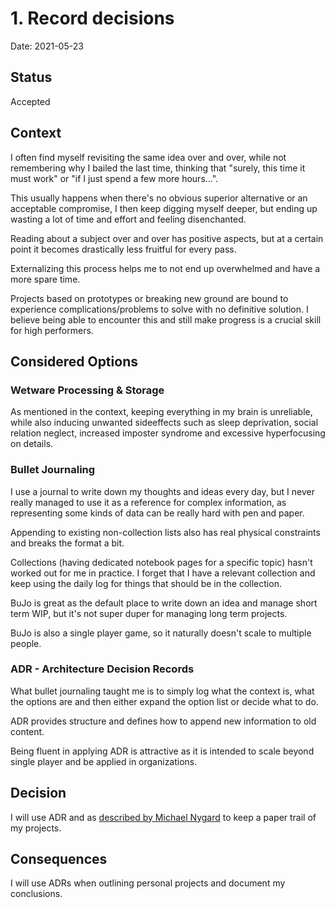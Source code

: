 # 1. Record decisions

Date: 2021-05-23

## Status

Accepted

## Context

I often find myself revisiting the same idea over and over, while not remembering why I bailed the last time, thinking that "surely, this time it must work" or "if I just spend a few more hours...".

This usually happens when there's no obvious superior alternative or an acceptable compromise, I then keep digging myself deeper, but ending up wasting a lot of time and effort and feeling disenchanted.

Reading about a subject over and over has positive aspects, but at a certain point it becomes drastically less fruitful for every pass.

Externalizing this process helps me to not end up overwhelmed and have a more spare time.

Projects based on prototypes or breaking new ground are bound to experience complications/problems to solve with no definitive solution.
I believe being able to encounter this and still make progress is a crucial skill for high performers.

## Considered Options

### Wetware Processing & Storage

As mentioned in the context, keeping everything in my brain is unreliable, while also inducing unwanted sideeffects such as sleep deprivation, social relation neglect, increased imposter syndrome and excessive hyperfocusing on details.

### Bullet Journaling

I use a journal to write down my thoughts and ideas every day, but I never really managed to use it as a reference for complex information, as representing some kinds of data can be really hard with pen and paper.

Appending to existing non-collection lists also has real physical constraints and breaks the format a bit.

Collections (having dedicated notebook pages for a specific topic) hasn't worked out for me in practice.
I forget that I have a relevant collection and keep using the daily log for things that should be in the collection.

BuJo is great as the default place to write down an idea and manage short term WIP, but it's not super duper for managing long term projects.

BuJo is also a single player game, so it naturally doesn't scale to multiple people.

### ADR - Architecture Decision Records

What bullet journaling taught me is to simply log what the context is, what the options are and then either expand the option list or decide what to do.

ADR provides structure and defines how to append new information to old content.

Being fluent in applying ADR is attractive as it is intended to scale beyond single player and be applied in organizations.

## Decision

I will use ADR and as [described by Michael Nygard](http://thinkrelevance.com/blog/2011/11/15/documenting-architecture-decisions) to keep a paper trail of my projects.

## Consequences

I will use ADRs when outlining personal projects and document my conclusions.

